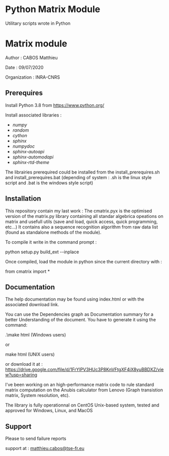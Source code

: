 # Python Matrix Module #


Utilitary scripts wrote in Python

# Matrix module

Author : CABOS Matthieu

Date   : 09/07/2020

Organization : INRA-CNRS

Prerequires
-----------
Install Python 3.8 from https://www.python.org/

Install associated libraries :
 * *numpy*
 * *random*
 * *cython*
 * *sphinx*
 * *numpydoc*
 * *sphinx-autoapi*
 * *sphinx-automodapi*
 * *sphinx-rtd-theme*
 
 The librairies prerequired could be installed from the install_prerequires.sh and install_prerequires.bat 
 (depending of system : .sh is the linux style script and .bat is the windows style script)
 
Installation
------------

This repository contain my last work :
The cmatrix.pyx is the optimised version of the matrix.py library containing all standar
algebrica opeations on matrix and usefull utils (save and load, quick access, quick programming, etc...)
It contains also a sequence recognition algorithm from raw data list (found as standalone methods of the module).

To compile it write in the command prompt :
 
 python setup.py build_ext --inplace
 
 Once compiled, load the module in python since the current directory with :
 
 from cmatrix import *
 
 Documentation
 -------------
 
 The help documentation may be found using index.html or with the associated download link.
 
 You can use the Dependencies graph as Documentation summary for a better Understanding of the document.
 You have to generate it using the command:
 
 .\make html      (Windows users)

or

make html         (UNIX users)

 or download it at :  https://drive.google.com/file/d/1FrYlPV3HUc3P8KnVFtgXF4iX8yuBBDXZ/view?usp=sharing
 
I've been working on an high-performance matrix code to rule standard matrix computation
on the Anubis calculator from Lenovo (Graph transistion matrix, System resolution, etc).

The library is fully operationnal on CentOS Unix-based system, tested and approved for Windows, Linux, and MacOS

Support
-------

Please to send failure reports

support at : matthieu.cabos@tse-fr.eu
